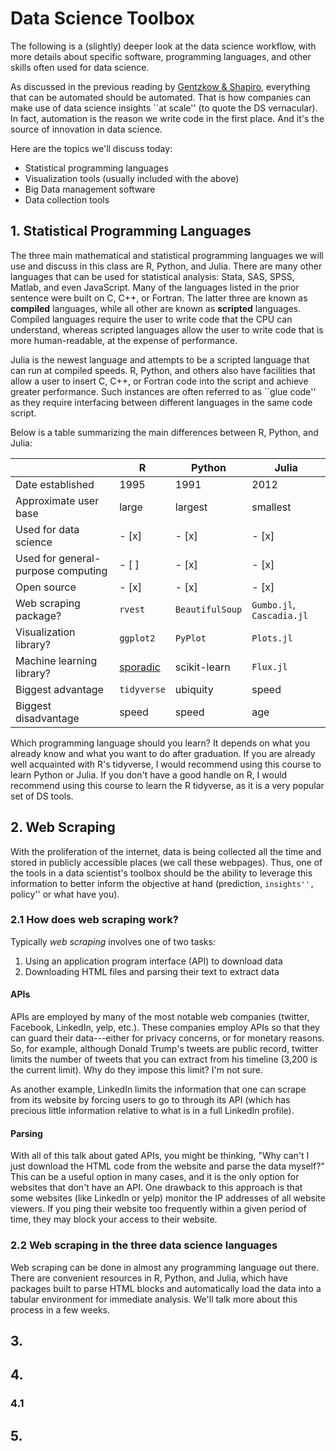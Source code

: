 # Data Science Toolbox
The following is a (slightly) deeper look at the data science workflow, with more details about specific software, programming languages, and other skills often used for data science.

As discussed in the previous reading by [Gentzkow & Shapiro](https://web.stanford.edu/~gentzkow/research/CodeAndData.pdf), everything that can be automated should be automated. That is how companies can make use of data science insights ``at scale'' (to quote the DS vernacular). In fact, automation is the reason we write code in the first place. And it's the source of innovation in data science.

Here are the topics we'll discuss today:

* Statistical programming languages
* Visualization tools (usually included with the above)
* Big Data management software
* Data collection tools

## 1. Statistical Programming Languages
The three main mathematical and statistical programming languages we will use and discuss in this class are R, Python, and Julia. There are many other languages that can be used for statistical analysis: Stata, SAS, SPSS, Matlab, and even JavaScript. Many of the languages listed in the prior sentence were built on C, C++, or Fortran. The latter three are known as **compiled** languages, while all other are known as **scripted** languages. Compiled languages require the user to write code that the CPU can understand, whereas scripted languages allow the user to write code that is more human-readable, at the expense of performance. 

Julia is the newest language and attempts to be a scripted language that can run at compiled speeds. R, Python, and others also have facilities that allow a user to insert C, C++, or Fortran code into the script and achieve greater performance. Such instances are often referred to as ``glue code'' as they require interfacing between different languages in the same code script.

Below is a table summarizing the main differences between R, Python, and Julia:


|                                    | R         | Python   | Julia    |
|------------------------------------|-----------|----------|----------|
| Date established                   | 1995      | 1991     | 2012     |
| Approximate user base              | large     | largest  | smallest |
| Used for data science              | - [x]     | - [x]    | - [x]    |
| Used for general-purpose computing | - [ ]     | - [x]    | - [x]    |
| Open source                        | - [x]     | - [x]    | - [x]    |
| Web scraping package?              | `rvest`   | `BeautifulSoup` | `Gumbo.jl`, `Cascadia.jl` |
| Visualization library?             | `ggplot2` | `PyPlot` | `Plots.jl`|
| Machine learning library?          | [sporadic](https://cran.r-project.org/web/views/MachineLearning.html) | scikit-learn | `Flux.jl`|
| Biggest advantage                  | `tidyverse` | ubiquity | speed    |
| Biggest disadvantage               | speed     | speed    | age      |

Which programming language should you learn? It depends on what you already know and what you want to do after graduation. If you are already well acquainted with R's tidyverse, I would recommend using this course to learn Python or Julia. If you don't have a good handle on R, I would recommend using this course to learn the R tidyverse, as it is a very popular set of DS tools.

## 2. Web Scraping
With the proliferation of the internet, data is being collected all the time and stored in publicly accessible places (we call these webpages). Thus, one of the tools in a data scientist's toolbox should be the ability to leverage this information to better inform the objective at hand (prediction, ``insights'', ``policy'' or what have you). 

### 2.1 How does web scraping work?
Typically *web scraping* involves one of two tasks:

1. Using an application program interface (API) to download data
2. Downloading HTML files and parsing their text to extract data

#### APIs
APIs are employed by many of the most notable web companies (twitter, Facebook, LinkedIn, yelp, etc.). These companies employ APIs so that they can guard their data---either for privacy concerns, or for monetary reasons. So, for example, although Donald Trump's tweets are public record, twitter limits the number of tweets that you can extract from his timeline (3,200 is the current limit). Why do they impose this limit? I'm not sure. 

As another example, LinkedIn limits the information that one can scrape from its website by forcing users to go to through its API (which has precious little information relative to what is in a full LinkedIn profile).

#### Parsing
With all of this talk about gated APIs, you might be thinking, "Why can't I just download the HTML code from the website and parse the data myself?" This can be a useful option in many cases, and it is the only option for websites that don't have an API. One drawback to this approach is that some websites (like LinkedIn or yelp) monitor the IP addresses of all website viewers. If you ping their website too frequently within a given period of time, they may block your access to their website.

### 2.2 Web scraping in the three data science languages
Web scraping can be done in almost any programming language out there. There are convenient resources in R, Python, and Julia, which have packages built to parse HTML blocks and automatically load the data into a tabular environment for immediate analysis. We'll talk more about this process in a few weeks. 

## 3. 

## 4. 

### 4.1

## 5. 

